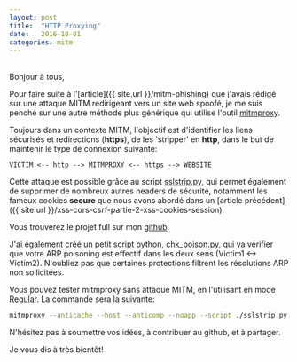 ```yaml
---
layout: post
title:  "HTTP Proxying"
date:   2016-10-01
categories: mitm
---
```

<br />
Bonjour à tous,
  
Pour faire suite à l'[article]({{ site.url }}/mitm-phishing) que j'avais rédigé sur une attaque MITM redirigeant vers un site web spoofé, je me suis penché sur une autre méthode plus générique qui utilise l'outil [mitmproxy](https://mitmproxy.org/).  
  
Toujours dans un contexte MITM, l'objectif est d'identifier les liens sécurisés et redirections (**https**), de les 'stripper' en **http**, dans le but de maintenir le type de connexion suivante:  
  
```
VICTIM <-- http --> MITMPROXY <-- https --> WEBSITE
```
  
Cette attaque est possible grâce au script [sslstrip.py](https://github.com/phackt/Workshops/blob/master/mitm/http_proxy/sslstrip.py), qui permet également de supprimer de nombreux autres headers de sécurité, notamment les fameux cookies **secure** que nous avons abordé dans un [article précédent]({{ site.url }}/xss-cors-csrf-partie-2-xss-cookies-session).  
  
Vous trouverez le projet full sur mon [github](https://github.com/phackt/Workshops/tree/master/mitm/http_proxy).  
  
J'ai également créé un petit script python, [chk_poison.py](https://github.com/phackt/Workshops/blob/master/mitm/http_proxy/chk_poison.py), qui va vérifier que votre ARP poisoning est effectif dans les deux sens (Victim1 \<-\> Victim2). N'oubliez pas que certaines protections filtrent les résolutions ARP non sollicitées.  
  
Vous pouvez tester mitmproxy sans attaque MITM, en l'utilisant en mode [Regular](http://docs.mitmproxy.org/en/stable/modes.html). La commande sera la suivante:  

```bash
mitmproxy --anticache --host --anticomp --noapp --script ./sslstrip.py --eventlog
```
  
N'hésitez pas à soumettre vos idées, à contribuer au github, et à partager.
  
Je vous dis à très bientôt!
